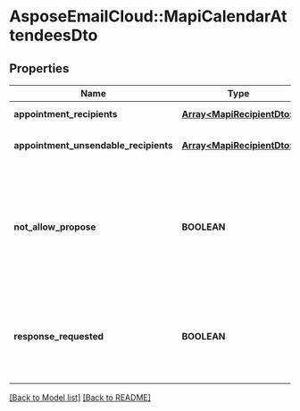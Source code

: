 # AsposeEmailCloud::MapiCalendarAttendeesDto
## Properties
Name | Type | Description | Notes
------------ | ------------- | ------------- | -------------
**appointment_recipients** | [**Array&lt;MapiRecipientDto&gt;**](MapiRecipientDto.md) | List of attendees.              | [optional] 
**appointment_unsendable_recipients** | [**Array&lt;MapiRecipientDto&gt;**](MapiRecipientDto.md) | List of unsendable attendees.              | [optional] 
**not_allow_propose** | **BOOLEAN** | Value indicating whether attendees are not allowed to propose a new date and/or time for the meeting.              | 
**response_requested** | **BOOLEAN** | Value indicating whether a response is requested to a Message object.              | 



[[Back to Model list]](Models.md) [[Back to README]](README.md)


